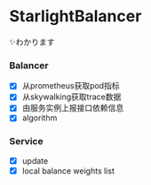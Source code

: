 # StarlightBalancer
✨わかります

### Balancer
- [x] 从prometheus获取pod指标
- [x] 从skywalking获取trace数据
- [x] 由服务实例上报接口依赖信息
- [x] algorithm

### Service
- [x] update
- [x] local balance weights list
